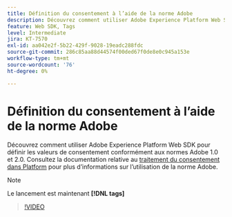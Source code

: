 ```yaml
---
title: Définition du consentement à l’aide de la norme Adobe
description: Découvrez comment utiliser Adobe Experience Platform Web SDK pour définir les valeurs de consentement conformément aux normes Adobe 1.0 et 2.0.
feature: Web SDK, Tags
level: Intermediate
jira: KT-7570
exl-id: aa042e2f-5b22-429f-9028-19eadc288fdc
source-git-commit: 286c85aa88d44574f00ded67f0de8e0c945a153e
workflow-type: tm+mt
source-wordcount: '76'
ht-degree: 0%

---
```


# Définition du consentement à l’aide de la norme Adobe

Découvrez comment utiliser Adobe Experience Platform Web SDK pour définir les valeurs de consentement conformément aux normes Adobe 1.0 et 2.0. Consultez la documentation relative au [traitement du consentement dans Platform](https://experienceleague.adobe.com/docs/experience-platform/landing/governance-privacy-security/consent/iab/overview.html?lang=fr) pour plus d’informations sur l’utilisation de la norme Adobe.

>[!NOTE]
>
> Le lancement est maintenant **[!DNL tags]**

>[!VIDEO](https://video.tv.adobe.com/v/3448798/?learn=on&enablevpops&captions=fre_fr)
